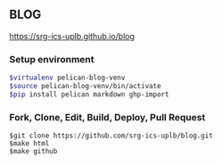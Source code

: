 ## BLOG

https://srg-ics-uplb.github.io/blog

### Setup environment
```bash
$virtualenv pelican-blog-venv
$source pelican-blog-venv/bin/activate
$pip install pelican markdown ghp-import
```
### Fork, Clone, Edit, Build, Deploy, Pull Request
```shell
$git clone https://github.com/srg-ics-uplb/blog.git 
$make html
$make github
```

